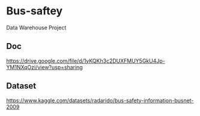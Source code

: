 # Bus-saftey
Data Warehouse Project

## Doc
https://drive.google.com/file/d/1yKQKh3c2DUXFMUY5GkU4Jp-YM1NXqOzi/view?usp=sharing

## Dataset
https://www.kaggle.com/datasets/radarido/bus-safety-information-busnet-2009
